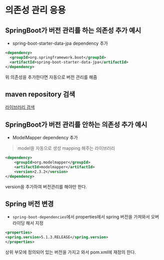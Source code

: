 # 의존성 관리 응용

## SpringBoot가 버전 관리를 하는 의존성 추가 예시 
- spring-boot-starter-data-jpa dependency 추가
```xml
<dependency>
  <groupId>org.springframework.boot</groupId>
  <artifactId>spring-boot-starter-data-jpa</artifactId>
</dependency>
```
위 의존성을 추가한다면 자동으로 버전 관리를 해줌

## maven repository 검색
[라이브러리 검색](https://mvnrepository.com/)

## SpringBoot가 버전 관리를 안하는 의존성 추가 예시 
- ModelMapper dependency 추가
> model을 자동으로 생성 mapping 해주는 라이브러리
```xml
<dependency>
    <groupId>org.modelmapper</groupId>
    <artifactId>modelmapper</artifactId>
    <version>2.3.2</version>
</dependency>
```
version을 추가하여 버전관리를 해야만 한다.

## Spring 버전 변경
- `spring-boot-dependencies`에서 properties에서 spring 버전을 가져와서 오버라이딩 해서 지정
```xml
<properties>
<spring.version>5.1.3.RELEASE</spring.version>
</properties>
```
상위 부모에 정의되어 있는 버전을 가지고 와서 pom.xml에 재정의 한다.
